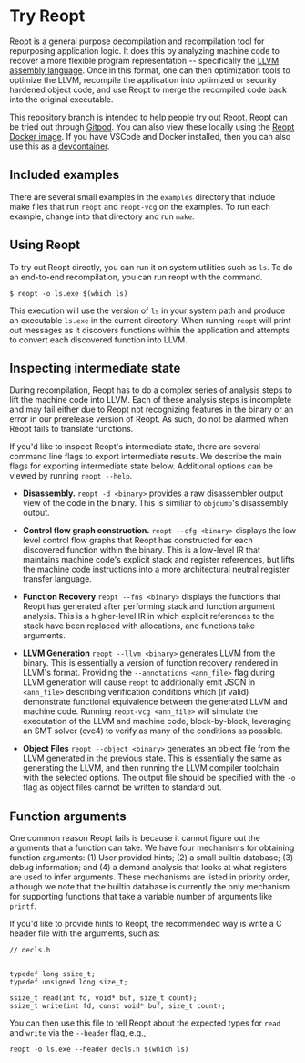 # Try Reopt

Reopt is a general purpose decompilation and recompilation tool
for repurposing application logic.  It does this by analyzing machine
code to recover a more flexible program representation --
specifically the [LLVM assembly language](https://llvm.org/docs/LangRef.html).
Once in this format, one can then optimization tools to optimize the
LLVM, recompile the application into optimized or security hardened
object code, and use Reopt to merge the recompiled code back into the
original executable.

This repository branch is intended to help people try out Reopt.  Reopt
can be tried out through [Gitpod][gitpod].  You can
also view these locally using the [Reopt Docker image][dockerimage].  If you
have VSCode and Docker installed, then you can also use this as a
[devcontainer][devcontainer].

[gitpod]: https://gitpod.io#https://github.com/GaloisInc/reopt/tree/try-reopt
[dockerimage]: https://hub.docker.com/r/galoisbinaryanalysis/reopt
[devcontainer]: https://code.visualstudio.com/docs/remote/remote-overview


## Included examples

There are several small examples in the `examples` directory that include
make files that run `reopt` and `reopt-vcg` on the examples.  To run
each example, change into that directory and run `make`.

## Using Reopt

To try out Reopt directly, you can run it on system utilities such as
 `ls`.  To do an end-to-end recompilation, you can run reopt with the command.

```
$ reopt -o ls.exe $(which ls)
```

This execution will use the version of `ls` in your system path and produce
an executable `ls.exe` in the current directory.  When running `reopt`
will print out messages as it discovers functions within the application
and attempts to convert each discovered function into LLVM.

## Inspecting intermediate state

During recompilation, Reopt has to do a complex series of analysis steps
to lift the machine code into LLVM.  Each of these analysis steps is
incomplete and may fail either due to Reopt not recognizing features
in the binary or an error in our prerelease version of Reopt.  As such,
do not be alarmed when Reopt fails to translate functions.

If you'd like to inspect Reopt's intermediate state, there are several
command line flags to export intermediate results.  We describe the
main flags for exporting intermediate state below.
Additional options can be viewed by running `reopt --help`.

 * **Disassembly.**  `reopt -d <binary>` provides a raw disassembler output view
   of the code in the binary.  This is similiar to `objdump`'s disassembly
   output.

 * **Control flow graph construction.** `reopt --cfg <binary>` displays the low
   level control flow graphs that Reopt has constructed for each discovered
   function within the binary.  This is a low-level IR that maintains
   machine code's explicit stack and register references, but lifts the
   machine code instructions into a more architectural neutral register
   transfer language.

 * **Function Recovery** `reopt --fns <binary>` displays the functions that
   Reopt has generated after performing stack and function argument analysis.
   This is a higher-level IR in which explicit references to the stack have been
   replaced with allocations, and functions take arguments.

 * **LLVM Generation** `reopt --llvm <binary>` generates LLVM from the binary.
   This is essentially a version of function recovery rendered in LLVM's format.
   Providing the `--annotations <ann_file>` flag during LLVM generation will
   cause `reopt` to additionally emit JSON in `<ann_file>` describing
   verification conditions which (if valid) demonstrate functional equivalence
   between the generated LLVM and machine code. Running `reopt-vcg
   <ann_file>` will simulate the executation of the LLVM and machine code,
   block-by-block, leveraging an SMT solver (cvc4) to verify as many of
   the conditions as possible.

 * **Object Files** `reopt --object <binary>` generates an object file from the
   LLVM generated in the previous state.  This is essentially the same as
   generating the LLVM, and then running the LLVM compiler toolchain with
   the selected options.  The output file should be specified with the
   `-o` flag as object files cannot be written to standard out.

## Function arguments

One common reason Reopt fails is because it cannot figure out the arguments
that a function can take.  We have four mechanisms for obtaining function
arguments: (1) User provided hints; (2) a small builtin database; (3) debug
information; and (4) a demand analysis that looks at what registers are used
to infer arguments.  These mechanisms are listed in priority order, although
we note that the builtin database is currently the only mechanism for supporting
functions that take a variable number of arguments like `printf`.

If you'd like to provide hints to Reopt, the recommended way is write a
C header file with the arguments, such as:

```
// decls.h


typedef long ssize_t;
typedef unsigned long size_t;

ssize_t read(int fd, void* buf, size_t count);
ssize_t write(int fd, const void* buf, size_t count);
```

You can then use this file to tell Reopt about the expected types for
`read` and `write` via the `--header` flag, e.g.,

```
reopt -o ls.exe --header decls.h $(which ls)
```